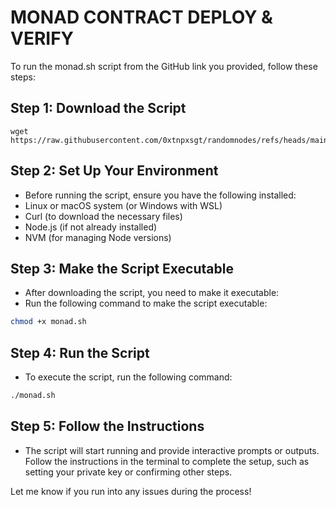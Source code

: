 # MONAD CONTRACT DEPLOY & VERIFY

To run the monad.sh script from the GitHub link you provided, follow these steps:

## Step 1: Download the Script

```
wget https://raw.githubusercontent.com/0xtnpxsgt/randomnodes/refs/heads/main/monad.sh
```
## Step 2: Set Up Your Environment
- Before running the script, ensure you have the following installed:
- Linux or macOS system (or Windows with WSL)
- Curl (to download the necessary files)
- Node.js (if not already installed)
- NVM (for managing Node versions)


## Step 3: Make the Script Executable
- After downloading the script, you need to make it executable:
- Run the following command to make the script executable:
```bash
chmod +x monad.sh
```
## Step 4: Run the Script
- To execute the script, run the following command:
```bash
./monad.sh
```
## Step 5: Follow the Instructions
- The script will start running and provide interactive prompts or outputs. Follow the instructions in the terminal to complete the setup, such as setting your private key or confirming other steps.

Let me know if you run into any issues during the process!
